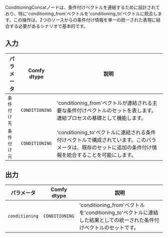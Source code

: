 ConditioningConcatノードは、条件付けベクトルを連結するために設計されており、特に'conditioning_from'ベクトルを'conditioning_to'ベクトルに統合します。この操作は、2つのソースからの条件付け情報を単一の統一された表現に結合する必要があるシナリオで基本的です。

## 入力

| パラメータ             | Comfy dtype        | 説明 |
|-----------------------|--------------------|-------------|
| `条件付け先`     | `CONDITIONING`     | 'conditioning_from'ベクトルが連結される主要な条件付けベクトルのセットを表します。連結プロセスの基礎として機能します。 |
| `条件付け元`   | `CONDITIONING`     | 'conditioning_to'ベクトルに連結される条件付けベクトルで構成されています。このパラメータは、既存のセットに追加の条件付け情報を統合することを可能にします。 |

## 出力

| パラメータ            | Comfy dtype        | 説明 |
|----------------------|--------------------|-------------|
| `conditioning`       | `CONDITIONING`     | 'conditioning_from'ベクトルを'conditioning_to'ベクトルに連結した結果としての統一された条件付けベクトルのセットです。 |
